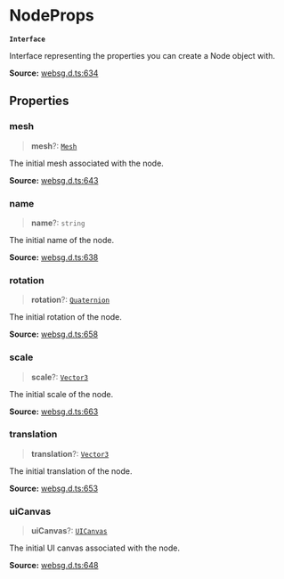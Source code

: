 # NodeProps

**`Interface`**

Interface representing the properties you can create a Node object with.

**Source:** [websg.d.ts:634](https://github.com/thirdroom/thirdroom/blob/4c397b03/packages/websg-types/types/websg.d.ts#L634)

## Properties

### mesh

> **mesh**?: [`Mesh`](../classes/class.Mesh.md)

The initial mesh associated with the node.

**Source:** [websg.d.ts:643](https://github.com/thirdroom/thirdroom/blob/4c397b03/packages/websg-types/types/websg.d.ts#L643)

### name

> **name**?: `string`

The initial name of the node.

**Source:** [websg.d.ts:638](https://github.com/thirdroom/thirdroom/blob/4c397b03/packages/websg-types/types/websg.d.ts#L638)

### rotation

> **rotation**?: [`Quaternion`](../classes/class.Quaternion.md)

The initial rotation of the node.

**Source:** [websg.d.ts:658](https://github.com/thirdroom/thirdroom/blob/4c397b03/packages/websg-types/types/websg.d.ts#L658)

### scale

> **scale**?: [`Vector3`](../classes/class.Vector3.md)

The initial scale of the node.

**Source:** [websg.d.ts:663](https://github.com/thirdroom/thirdroom/blob/4c397b03/packages/websg-types/types/websg.d.ts#L663)

### translation

> **translation**?: [`Vector3`](../classes/class.Vector3.md)

The initial translation of the node.

**Source:** [websg.d.ts:653](https://github.com/thirdroom/thirdroom/blob/4c397b03/packages/websg-types/types/websg.d.ts#L653)

### uiCanvas

> **uiCanvas**?: [`UICanvas`](../classes/class.UICanvas.md)

The initial UI canvas associated with the node.

**Source:** [websg.d.ts:648](https://github.com/thirdroom/thirdroom/blob/4c397b03/packages/websg-types/types/websg.d.ts#L648)
